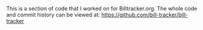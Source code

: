 This is a section of code that I worked on for Billtracker.org. The whole code and commit history can be viewed at: https://github.com/bill-tracker/bill-tracker
